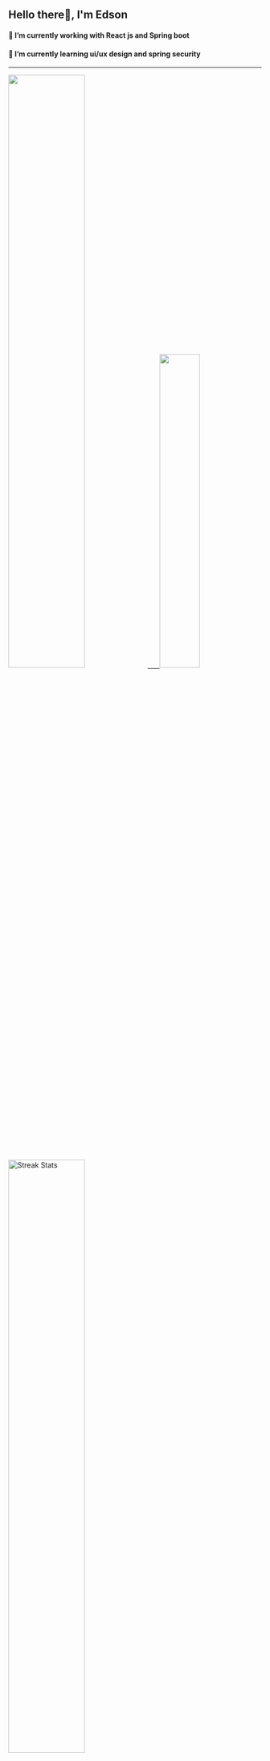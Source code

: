 
## Hello there👋, I'm Edson 

#### 🔭 I’m currently working with React js and Spring boot 
#### 🌱 I’m currently learning ui/ux design and spring security
---
    
  

 <p align="left">
  <a href="https://github.com/EdsonNhancale">
  <img width=55% src="https://github-readme-stats.vercel.app/api?username=EdsonNhancale&show_icons=true&theme=dracula&include_all_commits=true&count_private=true"/>&nbsp;&nbsp;&nbsp;&nbsp;&nbsp;
  <img  width=40% src="https://github-readme-stats.vercel.app/api/top-langs/?username=EdsonNhancale&layout=compact&langs_count=7&theme=dracula"/>
</p>

  <p align="left">
    <a href="https://github.com/EdsonNhancale"><img width=55% alt="Streak Stats" src="https://github-readme-streak-stats.herokuapp.com/?user=EdsonNhancale&theme=dracula"/></a>
   </p>

 
 <!--START_SECTION:waka-->

```text
From: 16 November 2022 - To: 25 January 2023

Total Time: 148 hrs 55 mins

JavaScript       111 hrs 18 mins ██████████████████▓░░░░░░   74.75 %
Dart             14 hrs 6 mins   ██▒░░░░░░░░░░░░░░░░░░░░░░   09.48 %
Java             6 hrs 41 mins   █░░░░░░░░░░░░░░░░░░░░░░░░   04.50 %
HTML             4 hrs 46 mins   ▓░░░░░░░░░░░░░░░░░░░░░░░░   03.20 %
JSON             3 hrs 49 mins   ▓░░░░░░░░░░░░░░░░░░░░░░░░   02.57 %
Other            3 hrs 18 mins   ▓░░░░░░░░░░░░░░░░░░░░░░░░   02.22 %
```

<!--END_SECTION:waka-->

<div> 
  <a href="www.linkedin.com/in/edson-nhancale-7849781a6" target="_blank"><img src="https://img.shields.io/badge/-LinkedIn-%230077B5?style=for-the-badge&logo=linkedin&logoColor=white" target="_blank"></a> 

</div>

